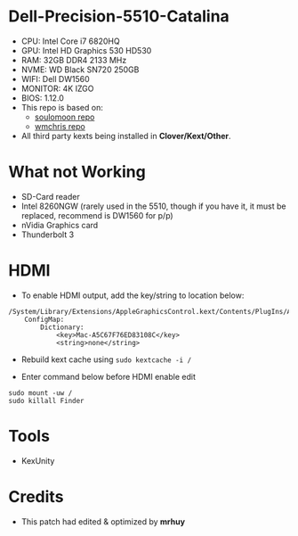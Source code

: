 # Dell-Precision-5510-Catalina
* CPU: Intel Core i7 6820HQ 
* GPU: Intel HD Graphics 530 HD530 
* RAM: 32GB DDR4 2133 MHz
* NVME: WD Black SN720 250GB
* WIFI: Dell DW1560
* MONITOR: 4K IZGO
* BIOS: 1.12.0
* This repo is based on: 
  * [soulomoon repo](https://github.com/soulomoon/Dell-Precision-5510-OSX)
  * [wmchris repo](https://github.com/wmchris/DellXPS15-9550-OSX)
* All third party kexts being installed in **Clover/Kext/Other**.

# What not Working
* SD-Card reader
* Intel 8260NGW (rarely used in the 5510, though if you have it, it must be replaced, recommend is DW1560 for p/p)
* nVidia Graphics card
* Thunderbolt 3

# HDMI
* To enable HDMI output, add the key/string to location below: 
```
/System/Library/Extensions/AppleGraphicsControl.kext/Contents/PlugIns/AppleGraphicsDevicePolicy.kext/Contents/Info.plist:
	ConfigMap:
		Dictionary:
			<key>Mac-A5C67F76ED83108C</key>
			<string>none</string>
``` 
* Rebuild kext cache using 
`sudo kextcache -i /`

* Enter command below before HDMI enable edit
```
sudo mount -uw /
sudo killall Finder
```
# Tools
* KexUnity
# Credits
* This patch had edited & optimized by **mrhuy**
